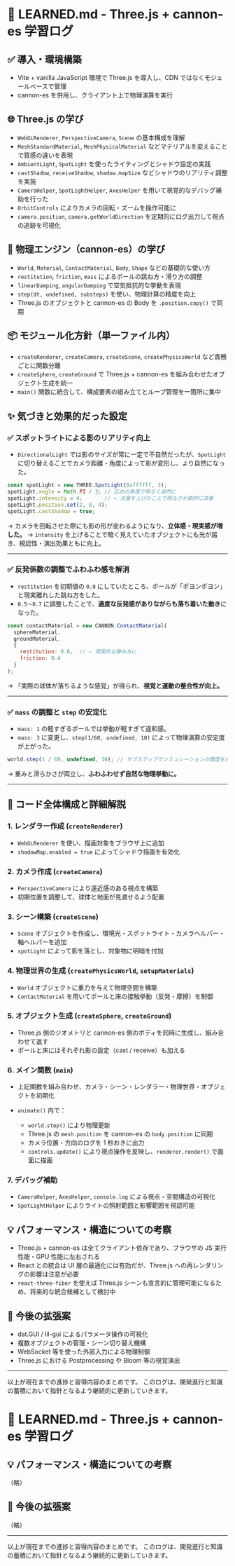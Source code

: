 # 📘 LEARNED.md - Three.js + cannon-es 学習ログ

## ✅ 導入・環境構築

* Vite + vanilla JavaScript 環境で Three.js を導入し、CDN ではなくモジュールベースで管理
* cannon-es を併用し、クライアント上で物理演算を実行

## 🌐 Three.js の学び

* `WebGLRenderer`, `PerspectiveCamera`, `Scene` の基本構成を理解
* `MeshStandardMaterial`, `MeshPhysicalMaterial` などマテリアルを変えることで質感の違いを表現
* `AmbientLight`, `SpotLight` を使ったライティングとシャドウ設定の実践
* `castShadow`, `receiveShadow`, `shadow.mapSize` などシャドウのリアリティ調整を実施
* `CameraHelper`, `SpotLightHelper`, `AxesHelper` を用いて視覚的なデバッグ補助を行った
* `OrbitControls` によりカメラの回転・ズームを操作可能に
* `camera.position`, `camera.getWorldDirection` を定期的にログ出力して視点の追跡を可視化

## 🧱 物理エンジン（cannon-es）の学び

* `World`, `Material`, `ContactMaterial`, `Body`, `Shape` などの基礎的な使い方
* `restitution`, `friction`, `mass` によるボールの跳ね方・滑り方の調整
* `linearDamping`, `angularDamping` で空気抵抗的な挙動を表現
* `step(dt, undefined, substeps)` を使い、物理計算の精度を向上
* Three.js のオブジェクトと cannon-es の Body を `.position.copy()` で同期

## 📦 モジュール化方針（単一ファイル内）

* `createRenderer`, `createCamera`, `createScene`, `createPhysicsWorld` など責務ごとに関数分離
* `createSphere`, `createGround` で Three.js + cannon-es を組み合わせたオブジェクト生成を統一
* `main()` 関数に統合して、構成要素の組み立てとループ管理を一箇所に集中


## ✨ 気づきと効果的だった設定

### ✅ スポットライトによる影のリアリティ向上

* `DirectionalLight` では影のサイズが常に一定で不自然だったが、`SpotLight` に切り替えることでカメラ距離・角度によって影が変形し、より自然になった。

```js
const spotLight = new THREE.SpotLight(0xffffff, 3);
spotLight.angle = Math.PI / 3; // 広めの角度で明るく自然に
spotLight.intensity = 4;       // ← 光量を上げたことで明るさが劇的に改善
spotLight.position.set(2, 8, 4);
spotLight.castShadow = true;
```

→ カメラを回転させた際にも影の形が変わるようになり、**立体感・現実感が増した。**
→ `intensity` を上げることで暗く見えていたオブジェクトにも光が届き、視認性・演出効果ともに向上。

---

### ✅ 反発係数の調整でふわふわ感を解消

* `restitution` を初期値の `0.9` にしていたところ、ボールが「ポヨンポヨン」と現実離れした跳ね方をした。
* `0.5〜0.7` に調整したことで、**適度な反発感がありながらも落ち着いた動き**になった。

```js
const contactMaterial = new CANNON.ContactMaterial(
  sphereMaterial,
  groundMaterial,
  {
    restitution: 0.6,  // ← 現実的な弾み方に
    friction: 0.4
  }
);
```

→ 「実際の球体が落ちるような感覚」が得られ、**視覚と運動の整合性が向上。**

---

### ✅ `mass` の調整と `step` の安定化

* `mass: 1` の軽すぎるボールでは挙動が軽すぎて違和感。
* `mass: 3` に変更し、`step(1/60, undefined, 10)` によって物理演算の安定度が上がった。

```js
world.step(1 / 60, undefined, 10); // サブステップでシミュレーションの精度を向上
```

→ 重みと滑らかさが両立し、**ふわふわせず自然な物理挙動に。**

---

## 🧾 コード全体構成と詳細解説

### 1. レンダラー作成 (`createRenderer`)

* `WebGLRenderer` を使い、描画対象をブラウザ上に追加
* `shadowMap.enabled = true` によってシャドウ描画を有効化

### 2. カメラ作成 (`createCamera`)

* `PerspectiveCamera` により遠近感のある視点を構築
* 初期位置を調整して、球体と地面が見渡せるよう配置

### 3. シーン構築 (`createScene`)

* `Scene` オブジェクトを作成し、環境光・スポットライト・カメラヘルパー・軸ヘルパーを追加
* `spotLight` によって影を落とし、対象物に明暗を付加

### 4. 物理世界の生成 (`createPhysicsWorld`, `setupMaterials`)

* `World` オブジェクトに重力を与えて物理空間を構築
* `ContactMaterial` を用いてボールと床の接触挙動（反発・摩擦）を制御

### 5. オブジェクト生成 (`createSphere`, `createGround`)

* Three.js 側のジオメトリと cannon-es 側のボディを同時に生成し、組み合わせて返す
* ボールと床にはそれぞれ影の設定（cast / receive）も加える

### 6. メイン関数 (`main`)

* 上記関数を組み合わせ、カメラ・シーン・レンダラー・物理世界・オブジェクトを初期化
* `animate()` 内で：

  * `world.step()` により物理更新
  * Three.js の `mesh.position` を cannon-es の `body.position` に同期
  * カメラ位置・方向のログを 1 秒おきに出力
  * `controls.update()` により視点操作を反映し、`renderer.render()` で画面に描画

### 7. デバッグ補助

* `CameraHelper`, `AxesHelper`, `console.log` による視点・空間構造の可視化
* `SpotLightHelper` によりライトの照射範囲と影響範囲を視認可能

## 💡 パフォーマンス・構造についての考察

* Three.js + cannon-es は全てクライアント依存であり、ブラウザの JS 実行性能・GPU 性能に左右される
* React との統合は UI 層の最適化には有効だが、Three.js への再レンダリングの影響は注意が必要
* `react-three-fiber` を使えば Three.js シーンも宣言的に管理可能になるため、将来的な統合候補として検討中

## 🧪 今後の拡張案

* dat.GUI / lil-gui によるパラメータ操作の可視化
* 複数オブジェクトの管理・シーン切り替え機構
* WebSocket 等を使った外部入力による物理制御
* Three.js における Postprocessing や Bloom 等の視覚演出

---

以上が現在までの進捗と習得内容のまとめです。
このログは、開発進行と知識の蓄積において指針となるよう継続的に更新していきます。


# 📘 LEARNED.md - Three.js + cannon-es 学習ログ


## 💡 パフォーマンス・構造についての考察

（略）

## 🧪 今後の拡張案

（略）

---

以上が現在までの進捗と習得内容のまとめです。
このログは、開発進行と知識の蓄積において指針となるよう継続的に更新していきます。
